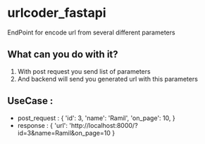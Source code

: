 # urlcoder_fastapi
EndPoint for encode url from  several different parameters 


What can you do with it?
----
1. With post request you send list of parameters
2. And backend will send you generated url with this parameters


UseCase :
---
- post_request :
{ 'id': 3,
  'name': 'Ramil',
  'on_page': 10,
}
- response : 
{ 'url': 'http://localhost:8000/?id=3&name=Ramil&on_page=10 }


